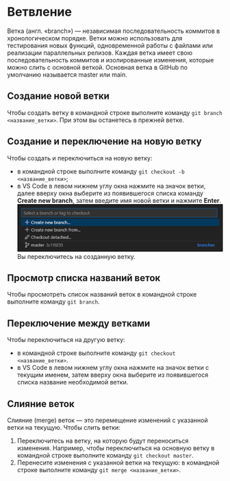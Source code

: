 # __Ветвление__
Ветка (англ. «branch») — независимая последовательность коммитов в хронологическом порядке. 
Ветки можно использовать для тестирования новых функций, одновременной работы с файлами или реализации параллельных релизов. Каждая ветка имеет свою последовательность коммитов и изолированные изменения, которые можно слить с основной веткой. Основная ветка в GitHub по умолчанию называется master или main.<br>

## __Создание новой ветки__
Чтобы создать ветку в командной строке выполните команду `git branch <название_ветки>`.
При этом вы останетесь в прежней ветке.<br>

## __Создание и переключение на новую ветку__
Чтобы создать и переключиться на новую ветку:
   * в командной строке выполните команду `git checkout -b <название_ветки>`;
   * в VS Code в левом нижнем углу окна нажмите на значок ветки, далее вверху окна выберите из появившегося списка команду __Create new branch__, затем введите имя новой ветки и нажмите __Enter__.<br>
   ![ ](</Pictures/create_new_branch.png>)
Вы переключитесь на созданную ветку.<br>

## __Просмотр списка названий веток__
Чтобы просмотреть список названий веток в командной строке выполните команду `git branch`.<br>

## __Переключение между ветками__
Чтобы переключиться на другую ветку:
   * в командной строке выполните команду `git checkout <название_ветки>`. 
   * в VS Code в левом нижнем углу окна нажмите на значок ветки с текущим именем, затем вверху окна выберите из появившегося списка название необходимой ветки.<br>

## __Слияние веток__
Слияние (merge) веток — это перемещение изменений с указанной ветки на текущую.
Чтобы слить ветки:
1. Переключитесь на ветку, на которую будут переноситься изменения. Например, чтобы переключиться на основную ветку в командной строке выполните команду `git checkout master`. 
1. Перенесите изменения с указанной ветки на текущую: в командной строке выполните команду `git merge <название_ветки>`. 
